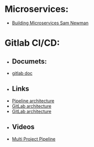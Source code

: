 # Microservices:
- <a href="https://www.ebooksworld.ir/post/index/871/%D8%AF%D8%A7%D9%86%D9%84%D9%88%D8%AF-%DA%A9%D8%AA%D8%A7%D8%A8-building-microservices-designing-fine-grained-systems-2nd-edition" >Building Microservices Sam Newman</a>


# Gitlab CI/CD:
- ## Documets:
- <a href="https://docs.gitlab.com/development/cicd/"> gitlab doc </a>
- ## Links
- <a href= "https://docs.gitlab.com/ci/pipelines/pipeline_architectures/"> Pipeline architecture </a>
- <a href="https://medium.com/@sydasif78/understanding-gitlab-ci-cd-architecture-be5d4d9155da"> GitLab architecture </a>
- <a href="http://medium.com/@aymenfarhani28/gitlab-architecture-65d3996cf703"> GitLab architecture </a>
- ## Videos
- <a href= "https://www.youtube.com/watch?v=g_PIwBM1J84">Multi Project Pipeline</a>
